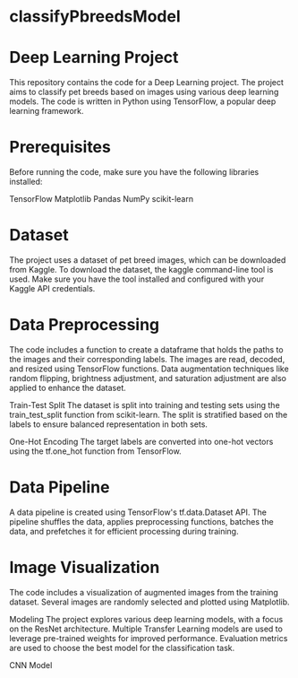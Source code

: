# classifyPbreedsModel
# Deep Learning Project
This repository contains the code for a Deep Learning project. The project aims to classify pet breeds based on images using various deep learning models. The code is written in Python using TensorFlow, a popular deep learning framework.

# Prerequisites
Before running the code, make sure you have the following libraries installed:

TensorFlow
Matplotlib
Pandas
NumPy
scikit-learn
# Dataset
The project uses a dataset of pet breed images, which can be downloaded from Kaggle. To download the dataset, the kaggle command-line tool is used. Make sure you have the tool installed and configured with your Kaggle API credentials.

# Data Preprocessing
The code includes a function to create a dataframe that holds the paths to the images and their corresponding labels. The images are read, decoded, and resized using TensorFlow functions. Data augmentation techniques like random flipping, brightness adjustment, and saturation adjustment are also applied to enhance the dataset.

Train-Test Split
The dataset is split into training and testing sets using the train_test_split function from scikit-learn. The split is stratified based on the labels to ensure balanced representation in both sets.

One-Hot Encoding
The target labels are converted into one-hot vectors using the tf.one_hot function from TensorFlow.

# Data Pipeline
A data pipeline is created using TensorFlow's tf.data.Dataset API. The pipeline shuffles the data, applies preprocessing functions, batches the data, and prefetches it for efficient processing during training.

# Image Visualization
The code includes a visualization of augmented images from the training dataset. Several images are randomly selected and plotted using Matplotlib.

Modeling
The project explores various deep learning models, with a focus on the ResNet architecture. Multiple Transfer Learning models are used to leverage pre-trained weights for improved performance. Evaluation metrics are used to choose the best model for the classification task.

CNN Model
